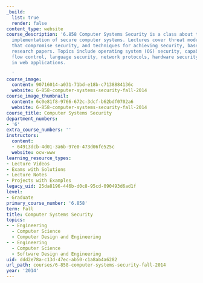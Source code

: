 ```yaml
---
_build:
  list: true
  render: false
content_type: website
course_description: '6.858 Computer Systems Security is a class about the design and
  implementation of secure computer systems. Lectures cover threat models, attacks
  that compromise security, and techniques for achieving security, based on recent
  research papers. Topics include operating system (OS) security, capabilities, information
  flow control, language security, network protocols, hardware security, and security
  in web applications.

  '
course_image:
  content: 90716014-a031-71bd-e18b-c7138884136c
  website: 6-858-computer-systems-security-fall-2014
course_image_thumbnail:
  content: 6c0e81f8-9766-672c-3dcf-b62bdf0702a6
  website: 6-858-computer-systems-security-fall-2014
course_title: Computer Systems Security
department_numbers:
- '6'
extra_course_numbers: ''
instructors:
  content:
  - 64913dcb-4d01-3a6b-97e0-473d06fe525c
  website: ocw-www
learning_resource_types:
- Lecture Videos
- Exams with Solutions
- Lecture Notes
- Projects with Examples
legacy_uid: 25da8196-446b-d0c8-95cd-090493d6ad1f
level:
- Graduate
primary_course_number: '6.858'
term: Fall
title: Computer Systems Security
topics:
- - Engineering
  - Computer Science
  - Computer Design and Engineering
- - Engineering
  - Computer Science
  - Software Design and Engineering
uid: ddd2e78a-c13d-47ec-ab50-c1a8ab4a6282
url_path: courses/6-858-computer-systems-security-fall-2014
year: '2014'
---
```

